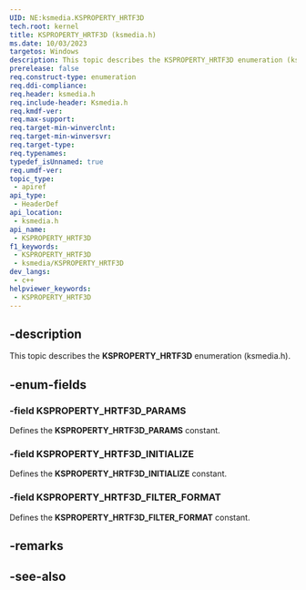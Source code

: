 ```yaml
---
UID: NE:ksmedia.KSPROPERTY_HRTF3D
tech.root: kernel
title: KSPROPERTY_HRTF3D (ksmedia.h)
ms.date: 10/03/2023
targetos: Windows
description: This topic describes the KSPROPERTY_HRTF3D enumeration (ksmedia.h).
prerelease: false
req.construct-type: enumeration
req.ddi-compliance: 
req.header: ksmedia.h
req.include-header: Ksmedia.h
req.kmdf-ver: 
req.max-support: 
req.target-min-winverclnt: 
req.target-min-winversvr: 
req.target-type: 
req.typenames: 
typedef_isUnnamed: true
req.umdf-ver: 
topic_type:
 - apiref
api_type:
 - HeaderDef
api_location:
 - ksmedia.h
api_name:
 - KSPROPERTY_HRTF3D
f1_keywords:
 - KSPROPERTY_HRTF3D
 - ksmedia/KSPROPERTY_HRTF3D
dev_langs:
 - c++
helpviewer_keywords:
 - KSPROPERTY_HRTF3D
---
```


## -description

This topic describes the **KSPROPERTY_HRTF3D** enumeration (ksmedia.h).

## -enum-fields

### -field KSPROPERTY_HRTF3D_PARAMS

Defines the **KSPROPERTY_HRTF3D_PARAMS** constant.

### -field KSPROPERTY_HRTF3D_INITIALIZE

Defines the **KSPROPERTY_HRTF3D_INITIALIZE** constant.

### -field KSPROPERTY_HRTF3D_FILTER_FORMAT

Defines the **KSPROPERTY_HRTF3D_FILTER_FORMAT** constant.

## -remarks

## -see-also
